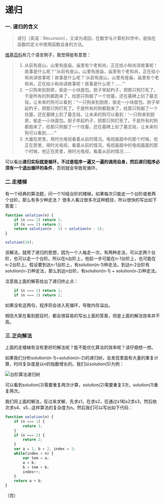 # 递归
### 一. 递归的含义
> 递归（英语：Recursion），又译为递回，在数学与计算机科学中，是指在函数的定义中使用函数自身的方法。

[维基百科](https://zh.wikipedia.org/wiki/%E5%8D%95%E5%90%91%E9%93%BE%E8%A1%A8)有几个语言例子，我觉得挺有意思：
>  1. 从前有座山，山里有座庙，庙里有个老和尚，正在给小和尚讲故事呢！故事是什么呢？“从前有座山，山里有座庙，庙里有个老和尚，正在给小和尚讲故事呢！故事是什么呢？‘从前有座山，山里有座庙，庙里有个老和尚，正在给小和尚讲故事呢！故事是什么呢？……’”
>  2.  一只狗来到厨房，偷走一小块面包。厨子举起杓子，把那只狗打死了。于是所有的狗都跑来了，给那只狗掘了一个坟墓，还在墓碑上刻了墓志铭，让未来的狗可以看到：“一只狗来到厨房，偷走一小块面包。厨子举起杓子，把那只狗打死了。于是所有的狗都跑来了，给那只狗掘了一个坟墓，还在墓碑上刻了墓志铭，让未来的狗可以看到：‘一只狗来到厨房，偷走一小块面包。厨子举起杓子，把那只狗打死了。于是所有的狗都跑来了，给那只狗掘了一个坟墓，还在墓碑上刻了墓志铭，让未来的狗可以看到……’”
>  3. 大雄在房里，用时光电视看着从前的情况。电视画面中的那个时候，他正在房里，用时光电视，看着从前的情况。电视画面中的电视画面的那个时候，他正在房里，用时光电视，看着从前的情况……

可以看出**递归实际就是循环，不过是程序一遍又一遍的调用自身，然后递归程序必须有一个退出循环的条件**，否则就会导致死循环。

### 二.走楼梯
有一个经典的算法题，问一个10级台阶的楼梯，如果每次只能走一个台阶或者两个台阶，那么有多少种走法？
很多人看过很多次这种题目，所以很快的写出如下答案：

```javascript
function solution(n) {
    if (n === 1) return 1;
    if (n === 2) return 2;
    return solution(n - 1) + solution(n - 2);
}

solution(10);
```
该解法，就用了递归的思想，因为一个人每走一次，有两种走法，可以走两个台阶，也可以走一个台阶。所以在n台阶上，他前一步可能在n-1台阶上，也可能在n-2台阶上。假设要到达n-1台阶上，有solution(n-1)种走法，到达n-2台阶有solution(n-2)种走法，那么到达n台阶，有solution(n-1) + solution(n-2)种走法。

注意我上面的解答给出了递归终止点：
```javascript
    if (n === 1) return 1;
    if (n === 2) return 2;
```
如果没有这两句，程序将会进入死循环，导致内存溢出。

相信大家在看到题目时，都会很容易的写出上面的答案，但是上面的解法效率并不高。

### 三.正向解法
上面的走楼梯有没有更好的解法呢？能不能优化算法的效率呢？请仔细想一想。

如果我们分析solution(n-1)+solution(n-2)的递归树，会发现里面有大量的重复计算，时间复杂度是以n的指数增长的。我们以solution(5)为例：

![台阶算法递归树](https://cdn.jsdelivr.net/gh/pengfeiw/PengfeiBlog@1.0.2/image/5.jpg)

可以看到solution(3)需要重复两次计算，solution(2)需要重复3次，solution(1)重复两次。

我们将上面的解法，反过来求解，先求s1，在求s2，在通过s1和s2求s3，然后依次求s4、s5...这样算法的复杂度为n。然后我们可以写出如下代码：
```javascript
function solution(n) {
	if (n === 1) {
		return 1;
	}
	if (n === 2) {
		return 2;
	}
	var a = 1, b = 2, index = 3;
	while(index < n) {
		var tem = a;
		a = b;
		b = tem + b;
		index++;
	}
	return a + b;
}
```

（完）